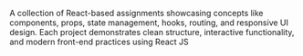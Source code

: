 A collection of React-based assignments showcasing concepts like components, props, state management, hooks, routing, and responsive UI design. Each project demonstrates clean structure, interactive functionality, and modern front-end practices using React JS
